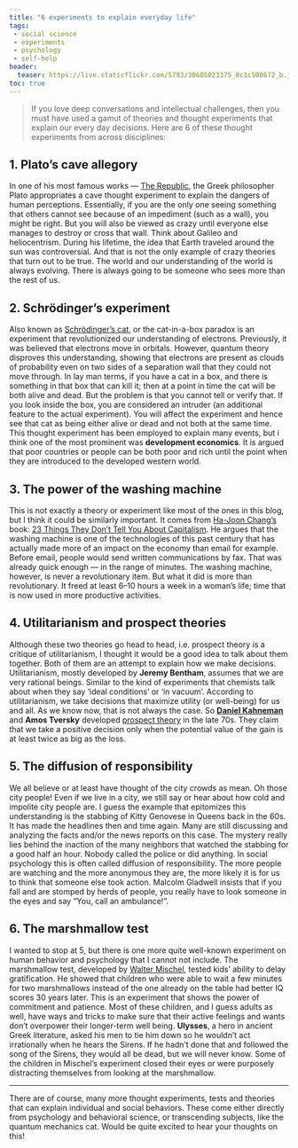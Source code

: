 ```yaml
---
title: "6 experiments to explain everyday life"
tags:
 - social science
 - experiments
 - psychology
 - self-help
header:
  teaser: https://live.staticflickr.com/5793/30605023375_0c1c500672_b.jpg
toc: true
---   
```

    
> If you love deep conversations and intellectual challenges, then you must have used a gamut of theories and thought experiments that explain our every day decisions. Here are 6 of these thought experiments from across disciplines:

## 1. Plato’s cave allegory

In one of his most famous works — [The Republic](http://classics.mit.edu/Plato/republic.html), the Greek philosopher Plato appropriates a cave thought experiment to explain the dangers of human perceptions. Essentially, if you are the only one seeing something that others cannot see because of an impediment (such as a wall), you might be right. But you will also be viewed as crazy until everyone else manages to destroy or cross that wall. Think about Galileo and heliocentrism. During his lifetime, the idea that Earth traveled around the sun was controversial. And that is not the only example of crazy theories that turn out to be true. The world and our understanding of the world is always evolving. There is always going to be someone who sees more than the rest of us.

## 2. Schrödinger’s experiment

Also known as [Schrödinger’s cat](http://news.nationalgeographic.com/news/2013/08/130812-physics-schrodinger-erwin-google-doodle-cat-paradox-science/), or the cat-in-a-box paradox is an experiment that revolutionized our understanding of electrons. Previously, it was believed that electrons move in orbitals. However, quantum theory disproves this understanding, showing that electrons are present as clouds of probability even on two sides of a separation wall that they could not move through. In lay man terms, if you have a cat in a box, and there is something in that box that can kill it; then at a point in time the cat will be both alive and dead. But the problem is that you cannot tell or verify that. If you look inside the box, you are considered an intruder (an additional feature to the actual experiment). You will affect the experiment and hence see that cat as being either alive or dead and not both at the same time. This thought experiment has been employed to explain many events, but i think one of the most prominent was **development economics**. It is argued that poor countries or people can be both poor and rich until the point when they are introduced to the developed western world.

## 3. The power of the washing machine

This is not exactly a theory or experiment like most of the ones in this blog, but I think it could be similarly important. It comes from [Ha-Joon Chang’s](http://hajoonchang.net/) book: [23 Things They Don’t Tell You About Capitalism](https://www.goodreads.com/book/show/8913542-23-things-they-don-t-tell-you-about-capitalism?from_search=true&search_version=service). He argues that the washing machine is one of the technologies of this past century that has actually made more of an impact on the economy than email for example. Before email, people would send written communications by fax. That was already quick enough — in the range of minutes. The washing machine, however, is never a revolutionary item. But what it did is more than revolutionary. It freed at least 6–10 hours a week in a woman’s life; time that is now used in more productive activities.

## 4. Utilitarianism and prospect theories

Although these two theories go head to head, i.e. prospect theory is a critique of utilitarianism, I thought it would be a good idea to talk about them together. Both of them are an attempt to explain how we make decisions. Utilitarianism, mostly developed by **Jeremy Bentham**, assumes that we are very rational beings. Similar to the kind of experiments that chemists talk about when they say ‘ideal conditions’ or ‘in vacuum’. According to utilitarianism, we take decisions that maximize utility (or well-being) for us and all. As we know now, that is not always the case. So **[Daniel Kahneman](https://kahneman.socialpsychology.org/)** and **Amos Tversky** developed [prospect theory](http://www.jstor.org/stable/1914185?origin=crossref&seq=1#page_scan_tab_contents) in the late 70s. They claim that we take a positive decision only when the potential value of the gain is at least twice as big as the loss.

## 5. The diffusion of responsibility

We all believe or at least have thought of the city crowds as mean. Oh those city people! Even if we live in a city, we still say or hear about how cold and impolite city people are. I guess the example that epitomizes this understanding is the stabbing of Kitty Genovese in Queens back in the 60s. It has made the headlines then and time again. Many are still discussing and analyzing the facts and/or the news reports on this case. The mystery really lies behind the inaction of the many neighbors that watched the stabbing for a good half an hour. Nobody called the police or did anything. In social psychology this is often called diffusion of responsibility. The more people are watching and the more anonymous they are, the more likely it is for us to think that someone else took action. Malcolm Gladwell insists that if you fall and are stomped by herds of people, you really have to look someone in the eyes and say “You, call an ambulance!”.

## 6. The marshmallow test

I wanted to stop at 5, but there is one more quite well-known experiment on human behavior and psychology that I cannot not include. The marshmallow test, developed by [Walter Mischel](http://www.columbia.edu/cu/psychology/indiv_pages/mischel/Walter_Mischel.html), tested kids’ ability to delay gratification. He showed that children who were able to wait a few minutes for two marshmallows instead of the one already on the table had better IQ scores 30 years later. This is an experiment that shows the power of commitment and patience. Most of these children, and I guess adults as well, have ways and tricks to make sure that their active feelings and wants don’t overpower their longer-term well being. **Ulysses**, a hero in ancient Greek literature, asked his men to tie him down so he wouldn’t act irrationally when he hears the Sirens. If he hadn’t done that and followed the song of the Sirens, they would all be dead, but we will never know. Some of the children in Mischel’s experiment closed their eyes or were purposely distracting themselves from looking at the marshmallow.

***

There are of course, many more thought experiments, tests and theories that can explain individual and social behaviors. These come either directly from psychology and behavioral science, or transcending subjects, like the quantum mechanics cat. Would be quite excited to hear your thoughts on this!